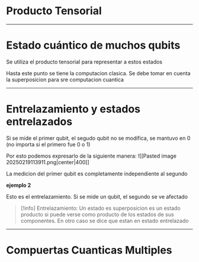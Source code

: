 
# Producto Tensorial


____
# Estado cuántico de muchos qubits

Se utiliza el producto tensorial para representar a estos estados


Hasta este punto se tiene la computacion clasica. Se debe tomar en cuenta la superposicion para sre computacion cuantica

___
# Entrelazamiento y estados entrelazados

Si se mide el primer qubit, el segudo qubit no se modifica, se mantuvo en 0 (no importa si el primero fue 0 o 1)

Por esto podemos expresarlo de la siguiente manera:
![[Pasted image 20250219113911.png|center|400]]

La medicion del primer qubit es completamente independiente al segundo

**ejemplo 2**

Esto es el entrelazamiento. Si se mide un qubit, el segundo se ve afectado

>[!info] Entrelazamiento: Un estado es superposicion es un estado producto si puede verse como producto de los estados de sus componentes. En otro caso se dice que estan en estado entrelazado


___
# Compuertas Cuanticas Multiples

